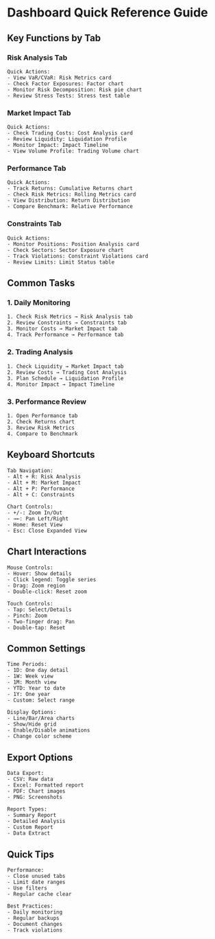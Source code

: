 # Dashboard Quick Reference Guide

## Key Functions by Tab

### Risk Analysis Tab
```
Quick Actions:
- View VaR/CVaR: Risk Metrics card
- Check Factor Exposures: Factor chart
- Monitor Risk Decomposition: Risk pie chart
- Review Stress Tests: Stress test table
```

### Market Impact Tab
```
Quick Actions:
- Check Trading Costs: Cost Analysis card
- Review Liquidity: Liquidation Profile
- Monitor Impact: Impact Timeline
- View Volume Profile: Trading Volume chart
```

### Performance Tab
```
Quick Actions:
- Track Returns: Cumulative Returns chart
- Check Risk Metrics: Rolling Metrics card
- View Distribution: Return Distribution
- Compare Benchmark: Relative Performance
```

### Constraints Tab
```
Quick Actions:
- Monitor Positions: Position Analysis card
- Check Sectors: Sector Exposure chart
- Track Violations: Constraint Violations card
- Review Limits: Limit Status table
```

## Common Tasks

### 1. Daily Monitoring
```
1. Check Risk Metrics → Risk Analysis tab
2. Review Constraints → Constraints tab
3. Monitor Costs → Market Impact tab
4. Track Performance → Performance tab
```

### 2. Trading Analysis
```
1. Check Liquidity → Market Impact tab
2. Review Costs → Trading Cost Analysis
3. Plan Schedule → Liquidation Profile
4. Monitor Impact → Impact Timeline
```

### 3. Performance Review
```
1. Open Performance tab
2. Check Returns chart
3. Review Risk Metrics
4. Compare to Benchmark
```

## Keyboard Shortcuts
```
Tab Navigation:
- Alt + R: Risk Analysis
- Alt + M: Market Impact
- Alt + P: Performance
- Alt + C: Constraints

Chart Controls:
- +/-: Zoom In/Out
- →←: Pan Left/Right
- Home: Reset View
- Esc: Close Expanded View
```

## Chart Interactions
```
Mouse Controls:
- Hover: Show details
- Click legend: Toggle series
- Drag: Zoom region
- Double-click: Reset zoom

Touch Controls:
- Tap: Select/Details
- Pinch: Zoom
- Two-finger drag: Pan
- Double-tap: Reset
```

## Common Settings
```
Time Periods:
- 1D: One day detail
- 1W: Week view
- 1M: Month view
- YTD: Year to date
- 1Y: One year
- Custom: Select range

Display Options:
- Line/Bar/Area charts
- Show/Hide grid
- Enable/Disable animations
- Change color scheme
```

## Export Options
```
Data Export:
- CSV: Raw data
- Excel: Formatted report
- PDF: Chart images
- PNG: Screenshots

Report Types:
- Summary Report
- Detailed Analysis
- Custom Report
- Data Extract
```

## Quick Tips
```
Performance:
- Close unused tabs
- Limit date ranges
- Use filters
- Regular cache clear

Best Practices:
- Daily monitoring
- Regular backups
- Document changes
- Track violations
```